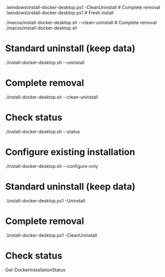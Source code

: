 .\windows\install-docker-desktop.ps1 -CleanUninstall  # Complete removal
.\windows\install-docker-desktop.ps1                   # Fresh install


./macos/install-docker-desktop.sh --clean-uninstall   # Complete removal
./macos/install-docker-desktop.sh  




# Standard uninstall (keep data)
./install-docker-desktop.sh --uninstall

# Complete removal
./install-docker-desktop.sh --clean-uninstall

# Check status
./install-docker-desktop.sh --status

# Configure existing installation
./install-docker-desktop.sh --configure-only



# Standard uninstall (keep data)
.\install-docker-desktop.ps1 -Uninstall

# Complete removal
.\install-docker-desktop.ps1 -CleanUninstall

# Check status
Get-DockerInstallationStatus